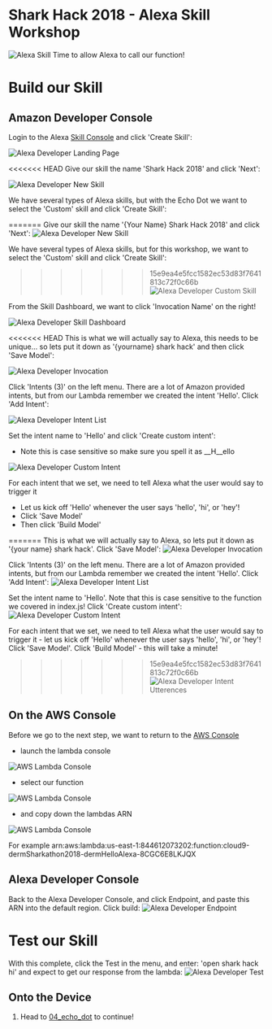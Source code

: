 # Shark Hack 2018 - Alexa Skill Workshop
![Alexa Skill](../images/SharkHack%202018%20Alexa%20Workshop%20Banner%20-%20Alexa%20Skill.png)
Time to allow Alexa to call our function!

# Build our Skill
## Amazon Developer Console

Login to the Alexa [Skill Console](https://developer.amazon.com/alexa/console/ask) and click 'Create Skill':

![Alexa Developer Landing Page](../images/Alexa%20Console%20-%2001%20-%20Landing.png)

<<<<<<< HEAD
Give our skill the name 'Shark Hack 2018' and click 'Next':

![Alexa Developer New Skill](../images/Alexa%20Console%20-%2002%20-%20New%20Skill.png)

We have several types of Alexa skills, but with the Echo Dot we want to select the 'Custom' skill and click 'Create Skill':

=======
Give our skill the name '{Your Name} Shark Hack 2018' and click 'Next':
![Alexa Developer New Skill](../images/Alexa%20Console%20-%2002%20-%20New%20Skill.png)

We have several types of Alexa skills, but for this workshop, we want to select the 'Custom' skill and click 'Create Skill':
>>>>>>> 15e9ea4e5fcc1582ec53d83f7641813c72f0c66b
![Alexa Developer Custom Skill](../images/Alexa%20Console%20-%2003%20-%20Custom%20Skill.png)

From the Skill Dashboard, we want to click 'Invocation Name' on the right!

![Alexa Developer Skill Dashboard](../images/Alexa%20Console%20-%2004%20-%20Skill%20Dashboard.png)

<<<<<<< HEAD
This is what we will actually say to Alexa, this needs to be unique... 
so lets put it down as '{yourname} shark hack' and then click 'Save Model':

![Alexa Developer Invocation](../images/Alexa%20Console%20-%2005%20-%20Invocation.png)

Click 'Intents (3)' on the left menu. There are a lot of Amazon provided intents, but from our Lambda remember we created the intent 'Hello'. Click 'Add Intent':

![Alexa Developer Intent List](../images/Alexa%20Console%20-%2006%20-%20Intent%20List.png)

Set the intent name to 'Hello' and click 'Create custom intent':
* Note this is case sensitive so make sure you spell it as __H__ello

![Alexa Developer Custom Intent](../images/Alexa%20Console%20-%2007%20-%20Custom%20Intent.png)

For each intent that we set, we need to tell Alexa what the user would say to trigger it
* Let us kick off 'Hello' whenever the user says 'hello', 'hi', or 'hey'! 
* Click 'Save Model'  
* Then click 'Build Model'

=======
This is what we will actually say to Alexa, so lets put it down as '{your name} shark hack'.
Click 'Save Model':
![Alexa Developer Invocation](../images/Alexa%20Console%20-%2005%20-%20Invocation.png)

Click 'Intents (3)' on the left menu. There are a lot of Amazon provided intents, but from our Lambda remember we created the intent 'Hello'. 
Click 'Add Intent':
![Alexa Developer Intent List](../images/Alexa%20Console%20-%2006%20-%20Intent%20List.png)

Set the intent name to 'Hello'. Note that this is case sensitive to the function we covered in index.js!
Click 'Create custom intent':
![Alexa Developer Custom Intent](../images/Alexa%20Console%20-%2007%20-%20Custom%20Intent.png)

For each intent that we set, we need to tell Alexa what the user would say to trigger it - let us kick off 'Hello' whenever the user says 'hello', 'hi', or 'hey'! 
Click 'Save Model'.
Click 'Build Model' - this will take a minute!
>>>>>>> 15e9ea4e5fcc1582ec53d83f7641813c72f0c66b
![Alexa Developer Intent Utterences](../images/Alexa%20Console%20-%2008%20-%20Intent%20Utterances.png)

## On the AWS Console
Before we go to the next step, we want to return to the [AWS Console](https://console.aws.amazon.com/lambda/home?region=us-east-1#/functions) 

* launch the lambda console

![AWS Lambda Console](../images/Cloud9_LambdaConsole.png)

* select our function

![AWS Lambda Console](../images/Cloud9_Function.png)

* and copy down the lambdas ARN

![AWS Lambda Console](../images/Cloud9_LambdaArn.png)

For example arn:aws:lambda:us-east-1:844612073202:function:cloud9-dermSharkathon2018-dermHelloAlexa-8CGC6E8LKJQX

## Alexa Developer Console

Back to the Alexa Developer Console, and click Endpoint, and paste this ARN into the default region. Click build:
![Alexa Developer Endpoint](../images/Alexa%20Console%20-%2010%20-%20Endpoint.png)

# Test our Skill
With this complete, click the Test in the menu, and enter: 'open shark hack hi' and expect to get our response from the lambda:
![Alexa Developer Test](../images/Alexa%20Console%20-%2011%20-%20Test.png)

## Onto the Device
1. Head to [04_echo_dot](../04_echo_dot) to continue!
